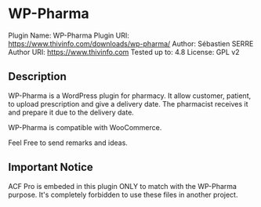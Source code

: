 # WP-Pharma #
Plugin Name: WP-Pharma
Plugin URI: https://www.thivinfo.com/downloads/wp-pharma/
Author: Sébastien SERRE
Author URI: https://www.thivinfo.com
Tested up to: 4.8
License: GPL v2

## Description ##
WP-Pharma is a WordPress plugin for pharmacy.  It allow customer, patient, to upload prescription and give a delivery date.
The pharmacist receives it and prepare it  due to the delivery date.

WP-Pharma is compatible with WooCommerce.

Feel Free to send  remarks and ideas.

## Important Notice ##
ACF Pro is embeded in this plugin ONLY to match with the WP-Pharma purpose. It\'s completely forbidden to use these files in another project.